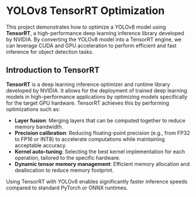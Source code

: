 # YOLOv8 TensorRT Optimization

This project demonstrates how to optimize a YOLOv8 model using **TensorRT**, a high-performance deep learning inference library developed by NVIDIA. By converting the YOLOv8 model into a TensorRT engine, we can leverage CUDA and GPU acceleration to perform efficient and fast inference for object detection tasks.


## Introduction to TensorRT

**TensorRT** is a deep learning inference optimizer and runtime library developed by NVIDIA. It allows for the deployment of trained deep learning models in high-performance applications by optimizing models specifically for the target GPU hardware. TensorRT achieves this by performing optimizations such as:

- **Layer fusion**: Merging layers that can be computed together to reduce memory bandwidth.
- **Precision calibration**: Reducing floating-point precision (e.g., from FP32 to FP16 or INT8) to accelerate computations while maintaining acceptable accuracy.
- **Kernel auto-tuning**: Selecting the best kernel implementation for each operation, tailored to the specific hardware.
- **Dynamic tensor memory management**: Efficient memory allocation and deallocation to reduce memory footprint.

Using TensorRT with YOLOv8 enables significantly faster inference speeds compared to standard PyTorch or ONNX runtimes.


